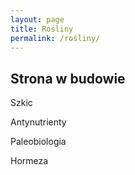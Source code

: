 ```yaml
---
layout: page
title: Rośliny
permalink: /rośliny/
---
```


## Strona w budowie

Szkic

Antynutrienty

Paleobiologia

Hormeza
